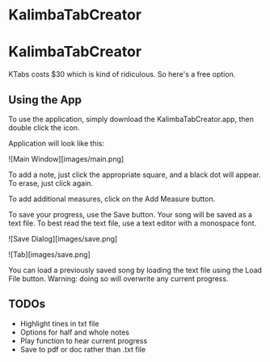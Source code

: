 # KalimbaTabCreator
# KalimbaTabCreator

KTabs costs $30 which is kind of ridiculous. So here's a free option. 

## Using the App
To use the application, simply download the KalimbaTabCreator.app, then double click the icon. 

Application will look like this: 

![Main Window][images/main.png]

To add a note, just click the appropriate square, and a black dot will appear. To erase, just click again. 

To add additional measures, click on the Add Measure button. 


To save your progress, use the Save button. Your song will be saved as a text file. To best read the text file, use a text editor with a monospace font. 

![Save Dialog][images/save.png]

![Tab][images/save.png]

You can load a previously saved song by loading the text file using the Load File button. Warning: doing so will overwrite any current progress. 

## TODOs
- Highlight tines in txt file
- Options for half and whole notes
- Play function to hear current progress
- Save to pdf or doc rather than .txt file